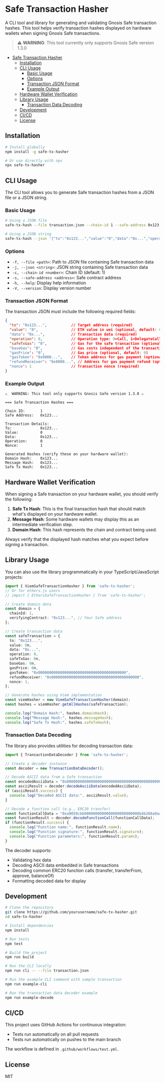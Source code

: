 # Safe Transaction Hasher

A CLI tool and library for generating and validating Gnosis Safe transaction hashes. This tool helps verify transaction hashes displayed on hardware wallets when signing Gnosis Safe transactions.

> ⚠️ **WARNING**: This tool currently only supports Gnosis Safe version 1.3.0

- [Safe Transaction Hasher](#safe-transaction-hasher)
  - [Installation](#installation)
  - [CLI Usage](#cli-usage)
    - [Basic Usage](#basic-usage)
    - [Options](#options)
    - [Transaction JSON Format](#transaction-json-format)
    - [Example Output](#example-output)
  - [Hardware Wallet Verification](#hardware-wallet-verification)
  - [Library Usage](#library-usage)
    - [Transaction Data Decoding](#transaction-data-decoding)
  - [Development](#development)
  - [CI/CD](#cicd)
  - [License](#license)

## Installation

```bash
# Install globally
npm install -g safe-tx-hasher

# Or use directly with npx
npx safe-tx-hasher
```

## CLI Usage

The CLI tool allows you to generate Safe transaction hashes from a JSON file or a JSON string.

### Basic Usage

```bash
# Using a JSON file
safe-tx-hash --file transaction.json --chain-id 1 --safe-address 0x123...

# Using a JSON string
safe-tx-hash --json '{"to":"0x123...","value":"0","data":"0x...","operation":0,"nonce":1}' --chain-id 1 --safe-address 0x123...
```

### Options

- `-f, --file <path>`: Path to JSON file containing Safe transaction data
- `-j, --json <string>`: JSON string containing Safe transaction data
- `-c, --chain-id <number>`: Chain ID (default: 1)
- `-s, --safe-address <address>`: Safe contract address
- `-h, --help`: Display help information
- `-V, --version`: Display version number

### Transaction JSON Format

The transaction JSON must include the following required fields:

```json
{
  "to": "0x123...",           // Target address (required)
  "value": "0",               // ETH value in wei (optional, default: 0)
  "data": "0x...",            // Transaction data (required)
  "operation": 0,             // Operation type: 0=Call, 1=DelegateCall (required)
  "safeTxGas": "0",           // Gas for the safe transaction (optional, default: 0)
  "baseGas": "0",             // Gas costs independent of the transaction (optional, default: 0)
  "gasPrice": "0",            // Gas price (optional, default: 0)
  "gasToken": "0x0000...",    // Token address for gas payment (optional, default: zero address)
  "refundReceiver": "0x0000...", // Address for gas payment refund (optional, default: zero address)
  "nonce": 1                  // Transaction nonce (required)
}
```

### Example Output

```
⚠️  WARNING: This tool only supports Gnosis Safe version 1.3.0 ⚠️

=== Safe Transaction Hashes ===

Chain ID:       1
Safe Address:   0x123...

Transaction Details:
To:             0x123...
Value:          0
Data:           0x123...
Operation:      0
Nonce:          1

Generated Hashes (verify these on your hardware wallet):
Domain Hash:    0x123...
Message Hash:   0x123...
Safe Tx Hash:   0x123...
```

## Hardware Wallet Verification

When signing a Safe transaction on your hardware wallet, you should verify the following:

1. **Safe Tx Hash**: This is the final transaction hash that should match what's displayed on your hardware wallet.
2. **Message Hash**: Some hardware wallets may display this as an intermediate verification step.
3. **Domain Hash**: This hash represents the chain and contract being used.

Always verify that the displayed hash matches what you expect before signing a transaction.

## Library Usage

You can also use the library programmatically in your TypeScript/JavaScript projects:

```typescript
import { ViemSafeTransactionHasher } from 'safe-tx-hasher';
// Or for ethers.js users
// import { EthersSafeTransactionHasher } from 'safe-tx-hasher';

// Create domain data
const domain = {
  chainId: 1,
  verifyingContract: "0x123...", // Your Safe address
};

// Create transaction data
const safeTransaction = {
  to: "0x123...",
  value: 0n,
  data: "0x...",
  operation: 0,
  safeTxGas: 0n,
  baseGas: 0n,
  gasPrice: 0n,
  gasToken: "0x0000000000000000000000000000000000000000",
  refundReceiver: "0x0000000000000000000000000000000000000000",
  nonce: 1,
};

// Generate hashes using Viem implementation
const viemHasher = new ViemSafeTransactionHasher(domain);
const hashes = viemHasher.getAllHashes(safeTransaction);

console.log("Domain Hash:", hashes.domainHash);
console.log("Message Hash:", hashes.messageHash);
console.log("Safe Tx Hash:", hashes.safeTxHash);
```

### Transaction Data Decoding

The library also provides utilities for decoding transaction data:

```typescript
import { TransactionDataDecoder } from 'safe-tx-hasher';

// Create a decoder instance
const decoder = new TransactionDataDecoder();

// Decode ASCII data from a Safe transaction
const encodedAsciiData = "0x000000000000000000000000000000000000000000000000000000000000008a30786139303539...";
const asciiResult = decoder.decodeAsciiData(encodedAsciiData);
if (asciiResult.success) {
  console.log("Decoded ASCII data:", asciiResult.value);
}

// Decode a function call (e.g., ERC20 transfer)
const functionCallData = "0xa9059cbb0000000000000000000000008b4b268a9aa797fd60889e88ac7be9a0c4b37ff40000000000000000000000000000000000000000000000000000000511b5ac00";
const functionResult = decoder.decodeFunctionCall(functionCallData);
if (functionResult.success) {
  console.log("Function name:", functionResult.name);
  console.log("Function signature:", functionResult.signature);
  console.log("Function parameters:", functionResult.params);
}
```

The decoder supports:

- Validating hex data
- Decoding ASCII data embedded in Safe transactions
- Decoding common ERC20 function calls (transfer, transferFrom, approve, balanceOf)
- Formatting decoded data for display

## Development

```bash
# Clone the repository
git clone https://github.com/yourusername/safe-tx-hasher.git
cd safe-tx-hasher

# Install dependencies
npm install

# Run tests
npm test

# Build the project
npm run build

# Run the CLI locally
npm run cli -- --file transaction.json

# Run the example CLI command with sample transaction
npm run example-cli

# Run the transaction data decoder example
npm run example-decode
```

## CI/CD

This project uses GitHub Actions for continuous integration:

- Tests run automatically on all pull requests
- Tests run automatically on pushes to the main branch

The workflow is defined in `.github/workflows/test.yml`.

## License

MIT
